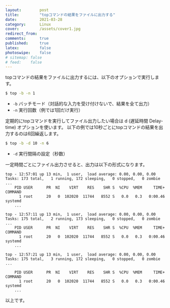 ```yaml
---
layout:        post
title:         "topコマンドの結果をファイルに出力する"
date:          2021-03-28
category:      Linux
cover:         /assets/cover1.jpg
redirect_from:
comments:      true
published:     true
latex:         false
photoswipe:    false
# sitemap: false
# feed:    false
---
```


topコマンドの結果をファイルに出力するには、以下のオプションで実行します。

```bash
$ top -b -n 1
```

- `-b` バッチモード（対話的な入力を受け付けないで、結果を全て出力）
- `-n` 実行回数（例では1回だけ実行）

定期的にtopコマンドを実行してファイル出力したい場合は d (遅延時間 Delay-time) オプションを使います。
以下の例では10秒ごとにtopコマンドの結果を出力するのは6回繰返します。

```bash
$ top -b -d 10 -n 6
```

- `-d` 実行間隔の設定（秒数）

一定時間ごとにファイル出力させると、出力は以下の形式になります。

```output
top - 12:57:01 up 13 min,  1 user,  load average: 0.00, 0.00, 0.00
Tasks: 173 total,   1 running, 172 sleeping,   0 stopped,   0 zombie
...
    PID USER      PR  NI    VIRT    RES    SHR S  %CPU  %MEM     TIME+ COMMAND
      1 root      20   0  102020  11744   8552 S   0.0   0.3   0:00.46 systemd
    ...

top - 12:57:11 up 13 min,  1 user,  load average: 0.00, 0.00, 0.00
Tasks: 175 total,   2 running, 173 sleeping,   0 stopped,   0 zombie
...
    PID USER      PR  NI    VIRT    RES    SHR S  %CPU  %MEM     TIME+ COMMAND
      1 root      20   0  102020  11744   8552 S   0.0   0.3   0:00.46 systemd
    ...

top - 12:57:21 up 13 min,  1 user,  load average: 0.00, 0.00, 0.00
Tasks: 175 total,   3 running, 172 sleeping,   0 stopped,   0 zombie
...

    PID USER      PR  NI    VIRT    RES    SHR S  %CPU  %MEM     TIME+ COMMAND
      1 root      20   0  102020  11744   8552 S   0.0   0.3   0:00.46 systemd
    ...
```

以上です。

